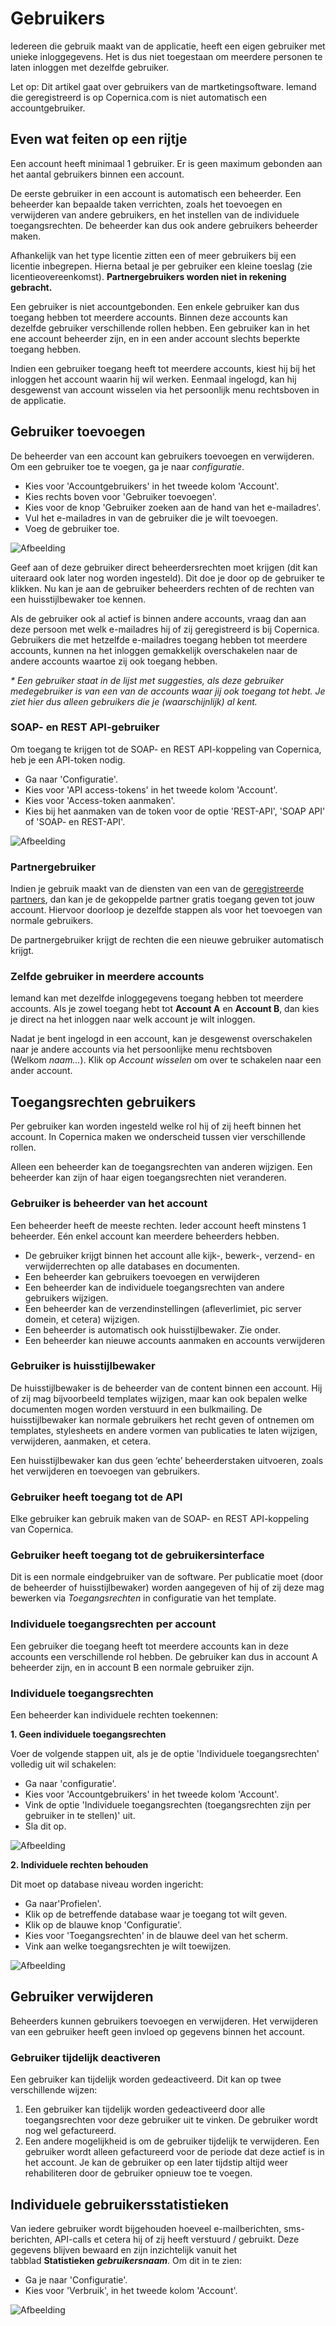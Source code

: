 # Gebruikers

Iedereen die gebruik maakt van de applicatie, heeft een eigen gebruiker
met unieke inloggegevens. Het is dus niet toegestaan om meerdere
personen te laten inloggen met dezelfde gebruiker.

Let op: Dit artikel gaat over gebruikers van de martketingsoftware.
Iemand die geregistreerd is op Copernica.com is niet automatisch een
accountgebruiker.

## Even wat feiten op een rijtje

Een account heeft minimaal 1 gebruiker. Er is geen maximum gebonden aan
het aantal gebruikers binnen een account.

De eerste gebruiker in een account is automatisch een beheerder. Een
beheerder kan bepaalde taken verrichten, zoals het toevoegen en
verwijderen van andere gebruikers, en het instellen van de individuele
toegangsrechten. De beheerder kan dus ook andere gebruikers beheerder
maken.

Afhankelijk van het type licentie zitten een of meer gebruikers bij een
licentie inbegrepen. Hierna betaal je per gebruiker een kleine toeslag
(zie licentieovereenkomst). **Partnergebruikers worden niet in rekening
gebracht.**

Een gebruiker is niet accountgebonden. Een enkele gebruiker kan dus
toegang hebben tot meerdere accounts. Binnen deze accounts kan dezelfde
gebruiker verschillende rollen hebben. Een gebruiker kan in het ene
account beheerder zijn, en in een ander account slechts beperkte toegang
hebben.

Indien een gebruiker toegang heeft tot meerdere accounts, kiest hij bij
het inloggen het account waarin hij wil werken. Eenmaal ingelogd, kan
hij desgewenst van account wisselen via het persoonlijk menu rechtsboven
in de applicatie.

## Gebruiker toevoegen

De beheerder van een account kan gebruikers toevoegen en verwijderen. Om
een gebruiker toe te voegen, ga je naar *configuratie*. 
- Kies voor 'Accountgebruikers' in het tweede kolom 'Account'.
- Kies rechts boven voor 'Gebruiker toevoegen'.
- Kies voor de knop 'Gebruiker zoeken aan de hand van het e-mailadres'.
- Vul het e-mailadres in van de gebruiker die je wilt toevoegen.
- Voeg de gebruiker toe.

![Afbeelding](https://github.com/CopernicaMarketingSoftware/Documentation/blob/%2354019%5D-documentation%5D-update-documentation-adding-account-users/Publisher/images/nl/Users3.png)

Geef aan of deze gebruiker direct beheerdersrechten moet krijgen (dit kan uiteraard
ook later nog worden ingesteld). Dit doe je door op de gebruiker te klikken.
Nu kan je aan de gebruiker beheerders rechten of de rechten van een huisstijlbewaker toe kennen.

Als de gebruiker ook al actief is binnen andere accounts, vraag dan aan
deze persoon met welk e-mailadres hij of zij geregistreerd is bij
Copernica. Gebruikers die met hetzelfde e-mailadres toegang hebben tot
meerdere accounts, kunnen na het inloggen gemakkelijk overschakelen naar
de andere accounts waartoe zij ook toegang hebben.  

*\* Een gebruiker staat in de lijst met suggesties, als deze gebruiker
medegebruiker is van een van de accounts waar jij ook toegang tot hebt.
Je ziet hier dus alleen gebruikers die je (waarschijnlijk) al kent.*

### SOAP- en REST API-gebruiker

Om toegang te krijgen tot de SOAP- en REST API-koppeling van Copernica, heb je een API-token nodig. 

- Ga naar 'Configuratie'.
- Kies voor 'API access-tokens' in het tweede kolom 'Account'.
- Kies voor 'Access-token aanmaken'. 
- Kies bij het aanmaken van de token voor de optie 'REST-API', 'SOAP API' of 'SOAP- en REST-API'.

![Afbeelding](https://github.com/CopernicaMarketingSoftware/Documentation/blob/%2354019%5D-documentation%5D-update-documentation-adding-account-users/Publisher/images/nl/users4.png)

### Partnergebruiker

Indien je gebruik maakt van de diensten van een van de [geregistreerde
partners](https://www.copernica.com/nl/support/partners),
dan kan je de gekoppelde partner gratis toegang geven tot jouw account.
Hiervoor doorloop je dezelfde stappen als voor het toevoegen van normale
gebruikers.

De partnergebruiker krijgt de rechten die een nieuwe gebruiker
automatisch krijgt. 

### **Zelfde gebruiker in meerdere accounts**

Iemand kan met dezelfde inloggegevens toegang hebben tot meerdere
accounts. Als je zowel toegang hebt tot **Account A** en **Account B**,
dan kies je direct na het inloggen naar welk account je wilt inloggen.

Nadat je bent ingelogd in een account, kan je desgewenst overschakelen
naar je andere accounts via het persoonlijke menu rechtsboven
(Welkom *naam…*). Klik op *Account wisselen* om over te schakelen naar
een ander account.

## Toegangsrechten gebruikers

Per gebruiker kan worden ingesteld welke rol hij of zij heeft binnen het
account. In Copernica maken we onderscheid tussen vier verschillende
rollen.

Alleen een beheerder kan de toegangsrechten van anderen wijzigen. Een
beheerder kan zijn of haar eigen toegangsrechten niet veranderen.

### Gebruiker is beheerder van het account

Een beheerder heeft de meeste rechten. Ieder account heeft minstens 1
beheerder. Eén enkel account kan meerdere beheerders hebben.

-   De gebruiker krijgt binnen het account alle kijk-, bewerk-, verzend-
    en verwijderrechten op alle databases en documenten. 
-   Een beheerder kan gebruikers toevoegen en verwijderen
-   Een beheerder kan de individuele toegangsrechten van andere
    gebruikers wijzigen.
-   Een beheerder kan de verzendinstellingen (afleverlimiet, pic server
    domein, et cetera) wijzigen.
-   Een beheerder is automatisch ook huisstijlbewaker. Zie onder.
-   Een beheerder kan nieuwe accounts aanmaken en accounts verwijderen

### Gebruiker is huisstijlbewaker

De huisstijlbewaker is de beheerder van de content binnen een account.
Hij of zij mag bijvoorbeeld templates wijzigen, maar kan ook bepalen
welke documenten mogen worden verstuurd in een bulkmailing. De
huisstijlbewaker kan normale gebruikers het recht geven of ontnemen om
templates, stylesheets en andere vormen van publicaties te laten
wijzigen, verwijderen, aanmaken, et cetera. 

Een huisstijlbewaker kan dus geen ‘echte’ beheerderstaken uitvoeren,
zoals het verwijderen en toevoegen van gebruikers.

### Gebruiker heeft toegang tot de API

Elke gebruiker kan gebruik maken van de SOAP- en REST API-koppeling van Copernica.

### Gebruiker heeft toegang tot de gebruikersinterface

Dit is een normale eindgebruiker van de software. Per publicatie moet
(door de beheerder of huisstijlbewaker) worden aangegeven of hij of zij
deze mag bewerken via *Toegangsrechten* in configuratie van het
template. 

### Individuele toegangsrechten per account

Een gebruiker die toegang heeft tot meerdere accounts kan in deze
accounts een verschillende rol hebben. De gebruiker kan dus in account A
beheerder zijn, en in account B een normale gebruiker zijn.  

### Individuele toegangsrechten

Een beheerder kan individuele rechten toekennen:

**1.  Geen individuele toegangsrechten**

Voer de volgende stappen uit, als je de optie 'Individuele toegangsrechten' volledig uit wil schakelen:

- Ga naar 'configuratie'.
- Kies voor 'Accountgebruikers' in het tweede kolom 'Account'.
- Vink de optie 'Individuele toegangsrechten (toegangsrechten zijn per gebruiker in te stellen)' uit. 
- Sla dit op.

![Afbeelding](https://github.com/CopernicaMarketingSoftware/Documentation/blob/%2354019%5D-documentation%5D-update-documentation-adding-account-users/Publisher/images/nl/users5.png)

**2. Individuele rechten behouden**

Dit moet op database niveau worden ingericht:

- Ga naar'Profielen'.
- Klik op de betreffende database waar je toegang tot wilt geven.
- Klik op de blauwe knop 'Configuratie'.
- Kies voor 'Toegangsrechten' in de blauwe deel van het scherm.
- Vink aan welke toegangsrechten je wilt toewijzen.

![Afbeelding](https://github.com/CopernicaMarketingSoftware/Documentation/blob/%2354019%5D-documentation%5D-update-documentation-adding-account-users/Publisher/images/nl/users6.png)

## Gebruiker verwijderen

Beheerders kunnen gebruikers toevoegen en verwijderen. Het verwijderen
van een gebruiker heeft geen invloed op gegevens binnen het account.

### Gebruiker tijdelijk deactiveren

Een gebruiker kan tijdelijk worden gedeactiveerd. Dit kan op twee
verschillende wijzen:

1.  Een gebruiker kan tijdelijk worden gedeactiveerd door alle
    toegangsrechten voor deze gebruiker uit te vinken. De gebruiker
    wordt nog wel gefactureerd.
2.  Een andere mogelijkheid is om de gebruiker tijdelijk te verwijderen.
    Een gebruiker wordt alleen gefactureerd voor de periode dat deze
    actief is in het account. Je kan de gebruiker op een later tijdstip
    altijd weer rehabiliteren door de gebruiker opnieuw toe te voegen.

## Individuele gebruikersstatistieken

Van iedere gebruiker wordt bijgehouden hoeveel e-mailberichten,
sms-berichten, API-calls et cetera hij of zij heeft verstuurd /
gebruikt. Deze gegevens blijven bewaard en zijn inzichtelijk vanuit het
tabblad **Statistieken *gebruikersnaam***. 
Om dit in te zien:
- Ga je naar 'Configuratie'. 
- Kies voor 'Verbruik', in het tweede kolom 'Account'. 

![Afbeelding](https://github.com/CopernicaMarketingSoftware/Documentation/blob/%2354019%5D-documentation%5D-update-documentation-adding-account-users/Publisher/images/nl/users8.png) 

